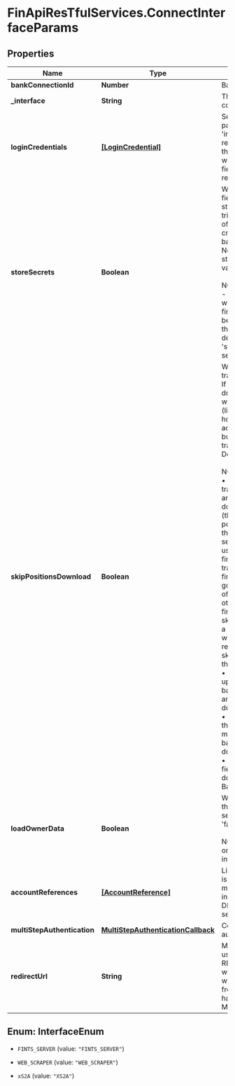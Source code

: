 # FinApiResTfulServices.ConnectInterfaceParams

## Properties
Name | Type | Description | Notes
------------ | ------------- | ------------- | -------------
**bankConnectionId** | **Number** | Bank connection identifier | 
**_interface** | **String** | The interface to use for connecting with the bank. | [optional] 
**loginCredentials** | [**[LoginCredential]**](LoginCredential.md) | Set of login credentials. Must be passed in combination with the 'interface' field. For mandators requiring a web form, no matter the passed login credentials, the web form will contain all login fields defined by the bank for the respective interface. | [optional] 
**storeSecrets** | **Boolean** | Whether to store the secret login fields. If the secret fields are stored, then updates can be triggered without the involvement of the users, as long as the credentials remain valid and the bank consent has not expired. Note that bank consent will be stored regardless of the field value. Default value is false.<br/><br/>NOTES:<br/> - this field is ignored in case when the user will need to use finAPI's web form. The user will be able to decide whether to store the secrets or not in the web form, depending on the 'storeSecretsAvailableInWebForm' setting (see Client Configuration). | [optional] [default to false]
**skipPositionsDownload** | **Boolean** | Whether to skip the download of transactions and securities or not. If set to true, then finAPI will download just the accounts list with the accounts' information (like account name, number, holder, etc), as well as the accounts' balances (if possible), but skip the download of transactions and securities. Default is false.<br/><br/>NOTES:<br/>&bull; If you skip the download of transactions and securities during an import or update, you can still download them on a later update (though you might not get all positions at a later point, because the date range in which the bank servers provide this data is usually limited). However, once finAPI has downloaded the transactions or securities for the first time, you will not be able to go back to skipping the download of transactions and securities! In other words: Once you make your first request with skipPositionsDownload=false for a certain bank connection, you will no longer be able to make a request with skipPositionsDownload=true for that same bank connection.<br/>&bull; If this bank connection is updated via finAPI's automatic batch update, then transactions and security positions <u>will</u> be downloaded in any case!<br/>&bull; For security accounts, skipping the downloading of the securities might result in the account's balance also not being downloaded.<br/>&bull; For Bausparen accounts, this field is ignored. finAPI will always download transactions for Bausparen accounts.<br/> | [optional] [default to false]
**loadOwnerData** | **Boolean** | Whether to load information about the bank connection owner(s) - see field 'owners'. Default value is 'false'.<br><br>NOTE: This feature is supported only by the WEB_SCRAPER interface. | [optional] [default to false]
**accountReferences** | [**[AccountReference]**](AccountReference.md) | List of accounts for which access is requested from the bank. It must only be passed if the bank interface has the DETAILED_CONSENT property set. | [optional] 
**multiStepAuthentication** | [**MultiStepAuthenticationCallback**](MultiStepAuthenticationCallback.md) | Container for multi-step authentication data | [optional] 
**redirectUrl** | **String** | Must only be passed when the used interface has the property REDIRECT_APPROACH and no web form flow is used. The user will be redirected to the given URL from the bank's website after having entered his credentials. Must use HTTPS protocol. | [optional] 


<a name="InterfaceEnum"></a>
## Enum: InterfaceEnum


* `FINTS_SERVER` (value: `"FINTS_SERVER"`)

* `WEB_SCRAPER` (value: `"WEB_SCRAPER"`)

* `xS2A` (value: `"XS2A"`)




